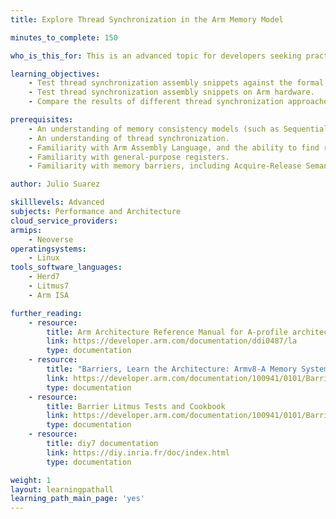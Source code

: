 ```yaml
---
title: Explore Thread Synchronization in the Arm Memory Model

minutes_to_complete: 150

who_is_this_for: This is an advanced topic for developers seeking practical ways to test thread synchronization approaches in the Arm memory model.

learning_objectives:
    - Test thread synchronization assembly snippets against the formal definition of the Arm Memory Model.
    - Test thread synchronization assembly snippets on Arm hardware.
    - Compare the results of different thread synchronization approaches. 

prerequisites:
    - An understanding of memory consistency models (such as Sequential Consistency, Weak Ordering, Relaxed Consistency, and Processor Consistency).
    - An understanding of thread synchronization.
    - Familiarity with Arm Assembly Language, and the ability to find relevant information on Arm assembly instructions.
    - Familiarity with general-purpose registers.
    - Familiarity with memory barriers, including Acquire-Release Semantics.

author: Julio Suarez

skilllevels: Advanced
subjects: Performance and Architecture
cloud_service_providers:
armips:
    - Neoverse
operatingsystems:
    - Linux
tools_software_languages:
    - Herd7
    - Litmus7
    - Arm ISA

further_reading:
    - resource:
        title: Arm Architecture Reference Manual for A-profile architecture
        link: https://developer.arm.com/documentation/ddi0487/la
        type: documentation
    - resource:
        title: "Barriers, Learn the Architecture: Armv8-A Memory Systems."
        link: https://developer.arm.com/documentation/100941/0101/Barriers
        type: documentation
    - resource:
        title: Barrier Litmus Tests and Cookbook
        link: https://developer.arm.com/documentation/100941/0101/Barriers
        type: documentation
    - resource:
        title: diy7 documentation
        link: https://diy.inria.fr/doc/index.html
        type: documentation

weight: 1
layout: learningpathall
learning_path_main_page: 'yes'
---
```

